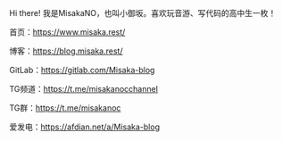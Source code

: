 Hi there!
我是MisakaNO，也叫小御坂。喜欢玩音游、写代码的高中生一枚！

首页：https://www.misaka.rest/

博客：https://blog.misaka.rest/

GitLab：https://gitlab.com/Misaka-blog

TG频道：https://t.me/misakanocchannel

TG群：https://t.me/misakanoc

爱发电：https://afdian.net/a/Misaka-blog
